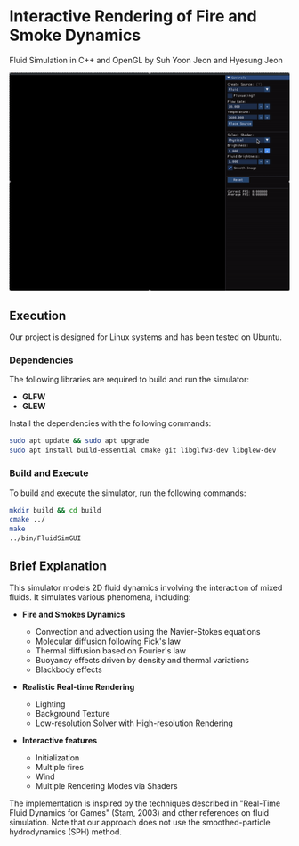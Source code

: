 # Interactive Rendering of Fire and Smoke Dynamics  
Fluid Simulation in C++ and OpenGL by Suh Yoon Jeon and Hyesung Jeon

![](init.gif)

## Execution

Our project is designed for Linux systems and has been tested on Ubuntu.

### Dependencies

The following libraries are required to build and run the simulator:

- **GLFW**  
- **GLEW**  

Install the dependencies with the following commands:

```bash
sudo apt update && sudo apt upgrade
sudo apt install build-essential cmake git libglfw3-dev libglew-dev
```

### Build and Execute

To build and execute the simulator, run the following commands:

```bash
mkdir build && cd build
cmake ../
make
../bin/FluidSimGUI
```

## Brief Explanation

This simulator models 2D fluid dynamics involving the interaction of mixed fluids. It simulates various phenomena, including:

* **Fire and Smokes Dynamics**
  * Convection and advection using the Navier-Stokes equations
  * Molecular diffusion following Fick's law
  * Thermal diffusion based on Fourier's law
  * Buoyancy effects driven by density and thermal variations
  * Blackbody effects
    
* **Realistic Real-time Rendering**
  * Lighting
  * Background Texture
  * Low-resolution Solver with High-resolution Rendering
  
* **Interactive features**
  * Initialization
  * Multiple fires
  * Wind
  * Multiple Rendering Modes via Shaders

The implementation is inspired by the techniques described in "Real-Time Fluid Dynamics for Games" (Stam, 2003) and other references on fluid simulation. Note that our approach does not use the smoothed-particle hydrodynamics (SPH) method.
